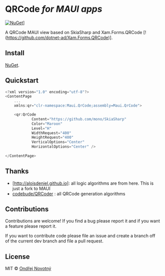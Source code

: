 # QRCode *for MAUI apps*

[![NuGet](https://img.shields.io/nuget/v/VyvojariUo.Maui.QrCode.svg?label=NuGet)](https://www.nuget.org/packages/VyvojariUo.Maui.QrCode/)]

A QRCode MAUI view based on SkiaSharp and Xam.Forms.QRCode [!(https://github.com/dotnet-ad/Xam.Forms.QRCode)].


## Install

[NuGet](https://www.nuget.org/packages/Maui.QrCode/).

## Quickstart

```csharp
<?xml version="1.0" encoding="utf-8"?>
<ContentPage 
    ...
    xmlns:qr="clr-namespace:Maui.QrCode;assembly=Maui.QrCode">

    <qr:QrCode 
            Content="https://github.com/mono/SkiaSharp"
            Color="Maroon" 
            Level="H" 
            WidthRequest="400" 
            HeightRequest="400" 
            VerticalOptions="Center" 
            HorizontalOptions="Center" />
    
</ContentPage>
```

## Thanks
* [http://aloisdeniel.github.io]: all logic algorithms are from here. This is just a fork to MAUI
* [codebude/QRCoder](https://github.com/codebude/QRCoder) : all QRCode generation algorithms

## Contributions

Contributions are welcome! If you find a bug please report it and if you want a feature please report it.

If you want to contribute code please file an issue and create a branch off of the current dev branch and file a pull request.

## License

MIT © [Ondřej Novotný]()


